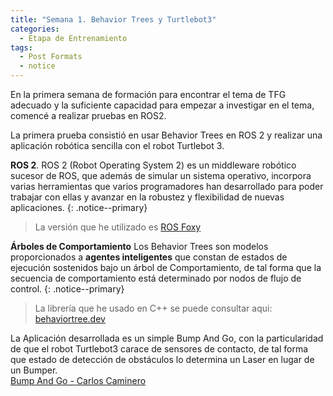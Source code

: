 ```yaml
---
title: "Semana 1. Behavior Trees y Turtlebot3"
categories:
  - Etapa de Entrenamiento
tags:
  - Post Formats
  - notice
---
```


En la primera semana de formación para encontrar el tema de TFG adecuado y la suficiente capacidad para empezar a investigar en el tema, comencé a realizar pruebas en ROS2.

La primera prueba consistió en usar Behavior Trees en ROS 2 y realizar una aplicación robótica sencilla con el robot Turtlebot 3.

**ROS 2**. ROS 2 (Robot Operating System 2) es un middleware robótico sucesor de ROS, que además de simular un sistema operativo, incorpora varias herramientas que varios programadores han desarrollado para poder trabajar con ellas y avanzar en la robustez y flexibilidad de nuevas aplicaciones.
{: .notice--primary}
> La versión que he utilizado es [ROS Foxy](https://docs.ros.org/en/foxy/)

**Árboles de Comportamiento** Los Behavior Trees son modelos proporcionados a **agentes inteligentes** que constan de estados de ejecución sostenidos bajo un árbol de Comportamiento, de tal forma que la secuencia de comportamiento está determinado por nodos de flujo de control.
{: .notice--primary}
> La librería que he usado en C++ se puede consultar aqui: [behaviortree.dev](https://www.behaviortree.dev/)

La Aplicación desarrollada es un simple Bump And Go, con la particularidad de que el robot Turtlebot3 carace de sensores de contacto, de tal forma que estado de detección de obstáculos lo determina un Laser en lugar de un Bumper.  
[Bump And Go - Carlos Caminero](https://github.com/RoboticsLabURJC/2021-tfg-carlos-caminero/tree/main/training_stage/bumpgo)

